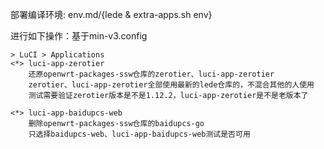 部署编译环境: env.md/{lede & extra-apps.sh env}

进行如下操作：基于min-v3.config
```
> LuCI > Applications
<*> luci-app-zerotier
    还原openwrt-packages-ssw仓库的zerotier、luci-app-zerotier
    zerotier、luci-app-zerotier全部使用最新的lede仓库的，不混合其他的人使用
    测试需要验证zerotier版本是不是1.12.2，luci-app-zerotier是不是老版本了

<*> luci-app-baidupcs-web
    删除openwrt-packages-ssw仓库的baidupcs-go
    只选择baidupcs-web、luci-app-baidupcs-web测试是否可用

```